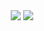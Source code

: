 <div align="center">
  <a href="https://atcoder.jp/users/BamgoeSN"><img src="https://badges.joonhyung.xyz/atcoder/bamgoesn.svg"></a> <a href="https://acmicpc.net/user/bamgoesn"><img src="http://mazassumnida.wtf/api/mini/generate_badge?boj=bamgoesn"></a>
</div>

<!---
BamgoeSN/BamgoeSN is a ✨ special ✨ repository because its `README.md` (this file) appears on your GitHub profile.
You can click the Preview link to take a look at your changes.
--->
